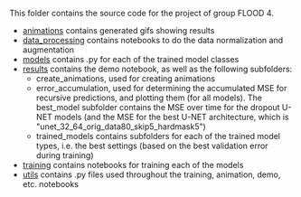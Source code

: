 This folder contains the source code for the project of group FLOOD 4.

- [animations](https://github.com/erikwu1220/DS-AI/tree/main/src/animations) contains generated gifs showing results
- [data_processing](https://github.com/erikwu1220/DS-AI/tree/main/src/data_processing) contains notebooks to do the data normalization and augmentation
- [models](https://github.com/erikwu1220/DS-AI/tree/main/src/models) contains .py for each of the trained model classes
- [results](https://github.com/erikwu1220/DS-AI/tree/main/src/results) contains the demo notebook, as well as the following subfolders:
    * create_animations, used for creating animations
    * error_accumulation, used for determining the accumulated MSE for recursive predictions, and plotting them (for all models). The best_model subfolder contains the MSE over time for the dropout U-NET models (and the MSE for the best U-NET architecture, which is "unet_32_64_orig_data80_skip5_hardmask5")
    * trained_models contains subfolders for each of the trained model types, i.e. the best settings (based on the best validation error during training)
- [training](https://github.com/erikwu1220/DS-AI/tree/main/src/training) contains notebooks for training each of the models
- [utils](https://github.com/erikwu1220/DS-AI/tree/main/src/utils) contains .py files used throughout the training, animation, demo, etc. notebooks